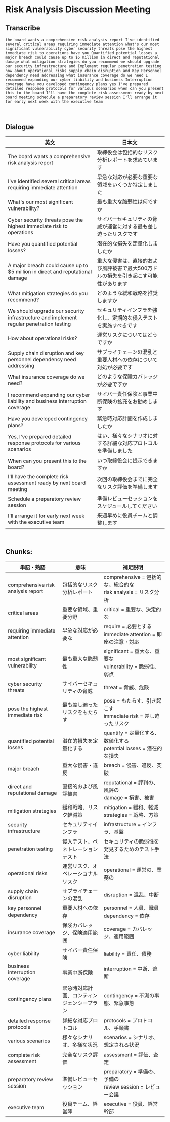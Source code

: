 # Risk Analysis Discussion Meeting

## Transcribe
```
the board wants a comprehensive risk analysis report I've identified several critical areas requiring immediate attention what's our most significant vulnerability cyber security threats pose the highest immediate risk to operations have you Quantified potential losses a major breach could cause up to $5 million in direct and reputational damage what mitigation strategies do you recommend we should upgrade our security infrastructure and Implement regular penetration testing how about operational risks supply chain disruption and Key Personnel dependency need addressing what insurance coverage do we need I recommend expanding our cyber liability and business Interruption coverage have you developed contingency plans yes I've prepared detailed response protocols for various scenarios when can you present this to the board I'll have the complete risk assessment ready by next board meeting schedule a preparatory review session I'll arrange it for early next week with the executive team
```

<br>

## Dialogue

| 英文 | 日本文 |
|------|--------|
| The board wants a comprehensive risk analysis report | 取締役会は包括的なリスク分析レポートを求めています |
| I've identified several critical areas requiring immediate attention | 早急な対応が必要な重要な領域をいくつか特定しました |
| What's our most significant vulnerability? | 最も重大な脆弱性は何ですか |
| Cyber security threats pose the highest immediate risk to operations | サイバーセキュリティの脅威が運営に対する最も差し迫ったリスクです |
| Have you quantified potential losses? | 潜在的な損失を定量化しましたか |
| A major breach could cause up to $5 million in direct and reputational damage | 重大な侵害は、直接的および風評被害で最大500万ドルの損失を引き起こす可能性があります |
| What mitigation strategies do you recommend? | どのような緩和戦略を推奨しますか |
| We should upgrade our security infrastructure and implement regular penetration testing | セキュリティインフラを強化し、定期的な侵入テストを実施すべきです |
| How about operational risks? | 運営リスクについてはどうですか |
| Supply chain disruption and key personnel dependency need addressing | サプライチェーンの混乱と重要人材への依存について対処が必要です |
| What insurance coverage do we need? | どのような保険カバレッジが必要ですか |
| I recommend expanding our cyber liability and business interruption coverage | サイバー責任保険と事業中断保険の拡充をお勧めします |
| Have you developed contingency plans? | 緊急時対応計画を作成しましたか |
| Yes, I've prepared detailed response protocols for various scenarios | はい、様々なシナリオに対する詳細な対応プロトコルを準備しました |
| When can you present this to the board? | いつ取締役会に提示できますか |
| I'll have the complete risk assessment ready by next board meeting | 次回の取締役会までに完全なリスク評価を準備します |
| Schedule a preparatory review session | 準備レビューセッションをスケジュールしてください |
| I'll arrange it for early next week with the executive team | 来週早めに役員チームと調整します |

<br>

## **Chunks:**

| 単語・熟語 | 意味 | 補足説明 |
|---|---|---|
| comprehensive risk analysis report | 包括的なリスク分析レポート | comprehensive = 包括的な、総合的な<br>risk analysis = リスク分析 |
| critical areas | 重要な領域、重要分野 | critical = 重要な、決定的な |
| requiring immediate attention | 早急な対応が必要な | require = 必要とする<br>immediate attention = 即座の注意・対応 |
| most significant vulnerability | 最も重大な脆弱性 | significant = 重大な、重要な<br>vulnerability = 脆弱性、弱点 |
| cyber security threats | サイバーセキュリティの脅威 | threat = 脅威、危険 |
| pose the highest immediate risk | 最も差し迫ったリスクをもたらす | pose = もたらす、引き起こす<br>immediate risk = 差し迫ったリスク |
| quantified potential losses | 潜在的損失を定量化する | quantify = 定量化する、数値化する<br>potential losses = 潜在的な損失 |
| major breach | 重大な侵害・違反 | breach = 侵害、違反、突破 |
| direct and reputational damage | 直接的および風評被害 | reputational = 評判の、風評の<br>damage = 損害、被害 |
| mitigation strategies | 緩和戦略、リスク軽減策 | mitigation = 緩和、軽減<br>strategies = 戦略、方策 |
| security infrastructure | セキュリティインフラ | infrastructure = インフラ、基盤 |
| penetration testing | 侵入テスト、ペネトレーションテスト | セキュリティの脆弱性を発見するためのテスト手法 |
| operational risks | 運営リスク、オペレーショナルリスク | operational = 運営の、業務の |
| supply chain disruption | サプライチェーンの混乱 | disruption = 混乱、中断 |
| key personnel dependency | 重要人材への依存 | personnel = 人員、職員<br>dependency = 依存 |
| insurance coverage | 保険カバレッジ、保険適用範囲 | coverage = カバレッジ、適用範囲 |
| cyber liability | サイバー責任保険 | liability = 責任、債務 |
| business interruption coverage | 事業中断保険 | interruption = 中断、遮断 |
| contingency plans | 緊急時対応計画、コンティンジェンシープラン | contingency = 不測の事態、緊急事態 |
| detailed response protocols | 詳細な対応プロトコル | protocols = プロトコル、手順書 |
| various scenarios | 様々なシナリオ、多様な状況 | scenarios = シナリオ、想定される状況 |
| complete risk assessment | 完全なリスク評価 | assessment = 評価、査定 |
| preparatory review session | 準備レビューセッション | preparatory = 準備の、予備の<br>review session = レビュー会議 |
| executive team | 役員チーム、経営陣 | executive = 役員、経営幹部 |